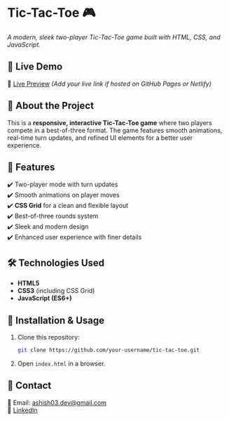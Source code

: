 # Tic-Tac-Toe 🎮  
*A modern, sleek two-player Tic-Tac-Toe game built with HTML, CSS, and JavaScript.*  

## 🚀 Live Demo  
🔗 [Live Preview](#) *(Add your live link if hosted on GitHub Pages or Netlify)*  

## 📌 About the Project  
This is a **responsive, interactive Tic-Tac-Toe game** where two players compete in a best-of-three format. The game features smooth animations, real-time turn updates, and refined UI elements for a better user experience.  

## 🎯 Features  
✔️ Two-player mode with turn updates  
✔️ Smooth animations on player moves  
✔️ **CSS Grid** for a clean and flexible layout  
✔️ Best-of-three rounds system  
✔️ Sleek and modern design  
✔️ Enhanced user experience with finer details  

## 🛠️ Technologies Used  
- **HTML5**  
- **CSS3** (including CSS Grid)  
- **JavaScript (ES6+)**  

## 📂 Installation & Usage  
1. Clone this repository:  
   ```bash
   git clone https://github.com/your-username/tic-tac-toe.git
   ```  
2. Open `index.html` in a browser.  

## 📧 Contact  
📩 Email: [ashish03.dev@gmail.com](mailto:ashish03.dev@gmail.com)  
🔗 [LinkedIn](https://www.linkedin.com/in/ashish-kumar-5655a6288)  
